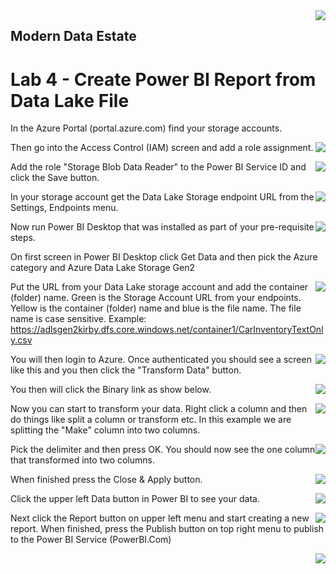 <img style="float: right;" src="../../graphics/solutions-microsoft-logo-small.png">

## Modern Data Estate
# Lab 4 - Create Power BI Report from Data Lake File

In the Azure Portal (portal.azure.com) find your storage accounts.

<img style="float: right;" src="../../graphics/MDL_SelectStorageAccount.png">


Then go into the Access Control (IAM) screen and add a role assignment.

<img style="float: right;" src="../../graphics/MDF_StorageIAM.png">


Add the role "Storage Blob Data Reader" to the Power BI Service ID and click the Save button.

<img style="float: right;" src="../../graphics/MDF_StorageRoleAssignment.png">


In your storage account get the Data Lake Storage endpoint URL from the Settings, Endpoints menu.

<img style="float: right;" src="../../graphics/MDF_StorageEndpoint.png">


Now run Power BI Desktop that was installed as part of your pre-requisite steps.

On first screen in Power BI Desktop click Get Data and then pick the Azure category and Azure Data Lake Storage Gen2

<img style="float: right;" src="../../graphics/MDL_PBI_GetData.png">

Put the URL from your Data Lake storage account and add the container (folder) name.  Green is the Storage Account URL from your endpoints.
Yellow is the container (folder) name and blue is the file name.
The file name is case sensitive.  Example:  https://adlsgen2kirby.dfs.core.windows.net/container1/CarInventoryTextOnly.csv

<img style="float: right;" src="../../graphics/MDL_PBI_URL_In_Color.png">

You will then login to Azure.  Once authenticated you should see a screen like this and you then click the "Transform Data" button.

<img style="float: right;" src="../../graphics/MDL_PBI_Transform.png">

You then will click the Binary link as show below.

<img style="float: right;" src="../../graphics/MDL_PBI_Binary.png">

Now you can start to transform your data. Right click a column and then do things like split a column or transform etc. In this example we are splitting the "Make" column
into two columns.

<img style="float: right;" src="../../graphics/MDL_PBI_TransformETL1.png">

Pick the delimiter and then press OK.  You should now see the one column that transformed into two columns.

<img style="float: right;" src="../../graphics/MDL_PBI_TransformETL2.png">

When finished press the Close & Apply button.

<img style="float: right;" src="../../graphics/MDL_PBI_Apply.png">

Click the upper left Data button in Power BI to see your data.

<img style="float: right;" src="../../graphics/MDL_PBI_Data.png">

Next click the Report button on upper left menu and start creating a new report.  When finished, press the Publish button on top right menu to publish to the Power BI Service (PowerBI.Com)

<img style="float: right;" src="../../graphics/MDL_PBI_Report.png">